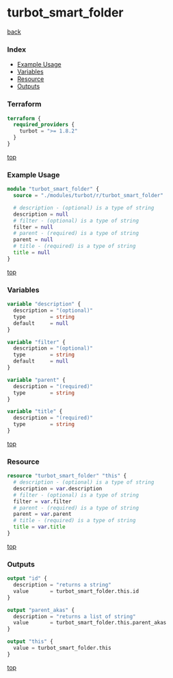 # turbot_smart_folder

[back](../turbot.md)

### Index

- [Example Usage](#example-usage)
- [Variables](#variables)
- [Resource](#resource)
- [Outputs](#outputs)

### Terraform

```terraform
terraform {
  required_providers {
    turbot = ">= 1.8.2"
  }
}
```

[top](#index)

### Example Usage

```terraform
module "turbot_smart_folder" {
  source = "./modules/turbot/r/turbot_smart_folder"

  # description - (optional) is a type of string
  description = null
  # filter - (optional) is a type of string
  filter = null
  # parent - (required) is a type of string
  parent = null
  # title - (required) is a type of string
  title = null
}
```

[top](#index)

### Variables

```terraform
variable "description" {
  description = "(optional)"
  type        = string
  default     = null
}

variable "filter" {
  description = "(optional)"
  type        = string
  default     = null
}

variable "parent" {
  description = "(required)"
  type        = string
}

variable "title" {
  description = "(required)"
  type        = string
}
```

[top](#index)

### Resource

```terraform
resource "turbot_smart_folder" "this" {
  # description - (optional) is a type of string
  description = var.description
  # filter - (optional) is a type of string
  filter = var.filter
  # parent - (required) is a type of string
  parent = var.parent
  # title - (required) is a type of string
  title = var.title
}
```

[top](#index)

### Outputs

```terraform
output "id" {
  description = "returns a string"
  value       = turbot_smart_folder.this.id
}

output "parent_akas" {
  description = "returns a list of string"
  value       = turbot_smart_folder.this.parent_akas
}

output "this" {
  value = turbot_smart_folder.this
}
```

[top](#index)